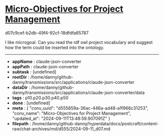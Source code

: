 # [Micro-Objectives for Project Management](https://claude.ai/chat/d555859a-36ac-446a-ad48-a1f966c31253)

d07c9cef-b2db-49f4-92cf-18dfdfa65787

I like microgoal. Can you read the rdf owl project vocabulary and suggest how the term could be inserted into the ontology.

---

* **appName** : claude-json-converter
* **appPath** : claude-json-converter
* **subtask** : [undefined]
* **rootDir** : /home/danny/github-danny/transmissions/src/applications/claude-json-converter
* **dataDir** : /home/danny/github-danny/transmissions/src/applications/claude-json-converter/data
* **tags** : p10.p20.p30.p40.p50
* **done** : [undefined]
* **meta** : {
  "conv_uuid": "d555859a-36ac-446a-ad48-a1f966c31253",
  "conv_name": "Micro-Objectives for Project Management",
  "updated_at": "2024-09-11T13:48:59.907091Z"
}
* **filepath** : /home/danny/github-danny/hyperdata/docs/postcraft/content-raw/chat-archives/md/d555/2024-09-11_d07.md